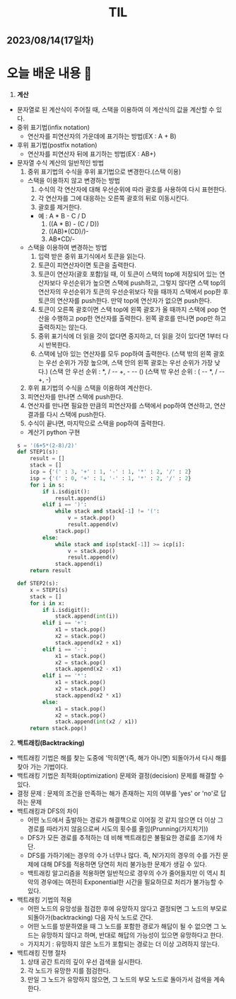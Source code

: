 # <center>TIL<center>
## 2023/08/14(17일차)

# 오늘 배운 내용 :memo:

1. **계산**
  - 문자열로 된 계산식이 주어질 때, 스택을 이용하여 이 계산식의 값을 계산할 수 있다.
  - 중위 표기법(infix notation)
    - 연산자를 피연산자의 가운데에 표기하는 방법(EX : A + B)
  - 후위 표기법(postfix notation)
    - 연산자를 피연산자 뒤에 표기하는 방법(EX : AB+)
  - 문자열 수식 계산의 일반적인 방법
    1. 중위 표기법의 수식을 후위 표기법으로 변경한다.(스택 이용)
      - 스택을 이용하지 않고 변경하는 방법
        1. 수식의 각 연산자에 대해 우선순위에 따라 괄호를 사용하여 다시 표현한다.
        2. 각 연산자를 그에 대응하는 오른쪽 괄호의 뒤로 이동시킨다.
        3. 괄호를 제거한다.
        - 예 : A * B - C / D
          1. ((A * B) - (C / D))
          2. ((AB)*(CD)/)-
          3. AB*CD/-
      - 스택을 이용하여 변경하는 방법
        1. 입력 받은 중위 표기식에서 토큰을 읽는다.
        2. 토큰이 피연산자이면 토큰을 출력한다.
        3. 토큰이 연산자(괄호 포함)일 때, 이 토큰이 스택의 top에 저장되어 있는 연산자보다 우선순위가 높으면 스택에 push하고, 그렇지 않다면 스택 top의 연산자의 우선순위가 토큰의 우선순위보다 작을 때까지 스택에서 pop한 후 토큰의 연산자를 push한다. 만약 top에 연산자가 없으면 push한다.
        4. 토큰이 오른쪽 괄호이면 스택 top에 왼쪽 괄호가 올 때까지 스택에 pop 연산을 수행하고 pop한 연산자를 출력한다. 왼쪽 괄호를 만나면 pop만 하고 출력하지는 않는다.
        5. 중위 표기식에 더 읽을 것이 없다면 중지하고, 더 읽을 것이 있다면 1부터 다시 반복한다.
        6. 스택에 남아 있는 연산자를 모두 pop하여 출력한다.
        (스택 밖의 왼쪽 괄호는 우선 순위가 가장 높으며, 스택 안의 왼쪽 괄호는 우선 순위가 가장 낮다.)
        (스택 안 우선 순위 : *, / -- +, - -- ()
        (스택 밖 우선 순위 : ( -- *, / -- +, -)
    2. 후위 표기법의 수식을 스택을 이용하여 계산한다.
      1. 피연산자를 만나면 스택에 push한다.
      2. 연산자를 만나면 필요한 만큼의 피연산자를 스택에서 pop하여 연산하고, 연산 결과를 다시 스택에 push한다.
      3. 수식이 끝나면, 마지막으로 스택을 pop하여 출력한다.
    - 계산기 python 구현
    ```python
    s = '(6+5*(2-8)/2)'
    def STEP1(s):
        result = []
        stack = []
        icp = {'(' : 3, '+' : 1, '-' : 1, '*' : 2, '/' : 2}
        isp = {'(' : 0, '+' : 1, '-' : 1, '*' : 2, '/' : 2}
        for i in s:
            if i.isdigit():
                result.append(i)
            elif i == ')':
                while stack and stack[-1] != '(':
                    v = stack.pop()
                    result.append(v)
                stack.pop()
            else:
                while stack and isp[stack[-1]] >= icp[i]:
                    v = stack.pop()
                    result.append(v)
                stack.append(i)
        return result

    def STEP2(s):
        x = STEP1(s)
        stack = []
        for i in x:
            if i.isdigit():
                stack.append(int(i))
            elif i == '+':
                x1 = stack.pop()
                x2 = stack.pop()
                stack.append(x2 + x1)
            elif i == '-':
                x1 = stack.pop()
                x2 = stack.pop()
                stack.append(x2 - x1)
            elif i == '*':
                x1 = stack.pop()
                x2 = stack.pop()
                stack.append(x2 * x1)
            else:
                x1 = stack.pop()
                x2 = stack.pop()
                stack.append(int(x2 / x1))
        return stack.pop()
    ```


2. **백트래킹(Backtracking)**
  - 백트래킹 기법은 해를 찾는 도중에 '막히면'(즉, 해가 아니면) 되돌아가서 다시 해를 찾아 가는 기법이다.
  - 백트래킹 기법은 최적화(optimization) 문제와 결정(decision) 문제를 해결할 수 있다.
  - 결정 문제 : 문제의 조건을 만족하는 해가 존재하는 지의 여부를 'yes' or 'no'로 답하는 문제
  - 백트래킹과 DFS의 차이
    - 어떤 노드에서 출발하는 경로가 해결책으로 이어질 것 같지 않으면 더 이상 그 경로를 따라가지 않음으로써 시도의 횟수를 줄임(Prunning(가지치기))
    - DFS가 모든 경로를 추적하는 데 비해 백트래킹은 불필요한 경로를 조기에 차단.
    - DFS를 가하기에는 경우의 수가 너무나 많다. 즉, N!가지의 경우의 수를 가진 문제에 대해 DFS를 적용하면 당연히 처리 불가능한 문제가 생길 수 있다.
    - 백트래킹 알고리즘을 적용하면 일반적으로 경우의 수가 줄어들지만 이 역시 최악의 경우에는 여전히 Exponential한 시간을 필요하므로 처리가 불가능할 수 있다.
  - 백트래킹 기법의 적용
    - 어떤 노드의 유망성을 점검한 후에 유망하지 않다고 결정되면 그 노드의 부모로 되돌아가(backtracking) 다음 자식 노드로 간다.
    - 어떤 노드를 방문하였을 때 그 노드를 포함한 경로가 해답이 될 수 없으면 그 노드는 유망하지 않다고 하며, 반대로 해답의 가능성이 있으면 유망하다고 한다.
    - 가지치기 : 유망하지 않은 노드가 포함되는 경로는 더 이상 고려하지 않는다.
  - 백트래킹 진행 절차
    1. 상태 공간 트리의 깊이 우선 검색을 실시한다.
    2. 각 노드가 유망한 지를 점검한다.
    3. 만일 그 노드가 유망하지 않으면, 그 노드의 부모 노드로 돌아가서 검색을 계속한다.